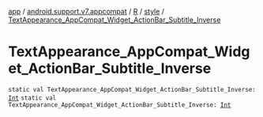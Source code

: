 [app](../../../index.md) / [android.support.v7.appcompat](../../index.md) / [R](../index.md) / [style](index.md) / [TextAppearance_AppCompat_Widget_ActionBar_Subtitle_Inverse](.)

# TextAppearance_AppCompat_Widget_ActionBar_Subtitle_Inverse

`static val TextAppearance_AppCompat_Widget_ActionBar_Subtitle_Inverse: `[`Int`](https://kotlinlang.org/api/latest/jvm/stdlib/kotlin/-int/index.html)
`static val TextAppearance_AppCompat_Widget_ActionBar_Subtitle_Inverse: `[`Int`](https://kotlinlang.org/api/latest/jvm/stdlib/kotlin/-int/index.html)
